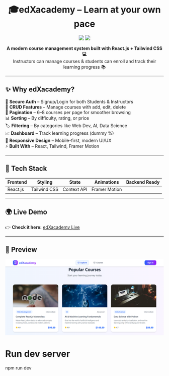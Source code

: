 <h1 align="center">🎓edXacademy – Learn at your own pace</h1>

<p align="center">
  <a href="https://edxacademy.netlify.app/"><img src="https://img.shields.io/badge/Live-Demo-blue?style=for-the-badge"></a>
  <a href="https://github.com/NikhilT97/edXacademy"> <img src="https://img.shields.io/badge/GitHub-Repo-black?style=for-the-badge&logo=github"></a>
</p>

<p align="center">
  <b>A modern course management system built with React.js + Tailwind CSS 💻</b><br/>
  Instructors can manage courses & students can enroll and track their learning progress 📚
</p>

---

## ✨ Why edXacademy?

🔐 **Secure Auth** – Signup/Login for both Students & Instructors  
📝 **CRUD Features** – Manage courses with add, edit, delete  
📄 **Pagination** – 6–8 courses per page for smoother browsing  
📊 **Sorting** – By difficulty, rating, or price  
🏷 **Filtering** – By categories like Web Dev, AI, Data Science  
📈 **Dashboard** – Track learning progress (dummy %)  
📱 **Responsive Design** – Mobile-first, modern UI/UX  
⚡ **Built With** – React, Tailwind, Framer Motion  

---

## 🚀 Tech Stack

| Frontend | Styling | State | Animations | Backend Ready |
|----------|---------|-------|------------|---------------|
| React.js | Tailwind CSS | Context API | Framer Motion |

---

## 🌍 Live Demo

👉 **Check it here:** [edXacademy Live](https://edxacademy.netlify.app/)  

---

## 📸 Preview

<p align="center">
  <img src="image.png" alt="edXacademy Dashboard" />
</p>


# Run dev server
npm run dev
